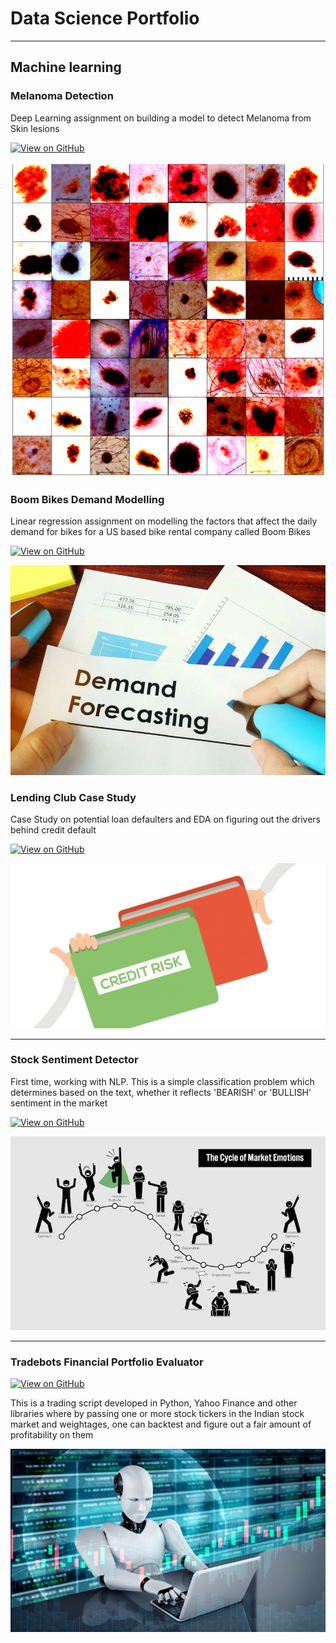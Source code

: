 # Data Science Portfolio
---
## Machine learning

### Melanoma Detection

Deep Learning assignment on building a model to detect Melanoma from Skin lesions

[![View on GitHub](https://img.shields.io/badge/GitHub-View_on_GitHub-blue?logo=GitHub)](https://github.com/svkmsr6/ml-c47-cnn-melanoma-assignment)

<center><img src="assets/img/melanoma.png"/></center>


### Boom Bikes Demand Modelling

Linear regression assignment on modelling the factors that affect the daily demand for bikes for a US based bike rental company called Boom Bikes

[![View on GitHub](https://img.shields.io/badge/GitHub-View_on_GitHub-blue?logo=GitHub)](https://github.com/svkmsr6/boombikes-linear-regression-assignment)

<center><img src="assets/img/demfor.png"/></center>


### Lending Club Case Study

Case Study on potential loan defaulters and EDA on figuring out the drivers behind credit default 

[![View on GitHub](https://img.shields.io/badge/GitHub-View_on_GitHub-blue?logo=GitHub)](https://github.com/tanmayarsahu/ml-c47-lending-club-case-study)

<center><img src="assets/img/loan.png"/></center>

---

### Stock Sentiment Detector

First time, working with NLP. This is a simple classification problem which determines based on the text, whether it reflects 'BEARISH' or 'BULLISH' sentiment in the market

[![View on GitHub](https://img.shields.io/badge/GitHub-View_on_GitHub-blue?logo=GitHub)](https://github.com/svkmsr6/sample-nlp-app)

<center><img src="assets/img/sentiment.png"/></center>

---
### Tradebots Financial Portfolio Evaluator

[![View on GitHub](https://img.shields.io/badge/GitHub-View_on_GitHub-blue?logo=GitHub)](https://github.com/svkmsr6/trade-bots)

This is a trading script developed in Python, Yahoo Finance and other libraries where by passing one or more stock tickers in the Indian stock market and weightages, one can backtest and figure out a fair amount of profitability on them

<center><img src="assets/img/tradebot.jpg"/></center>

